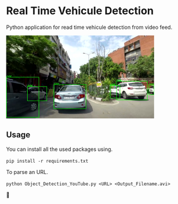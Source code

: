 # Real Time Vehicule Detection
Python application for read time vehicule detection from video feed.

<img src="https://raw.githubusercontent.com/glebret/video-vehicle-recognition/main/img1.jpg" width="400">

## Usage
You can install all the used packages using.

```pip install -r requirements.txt```

To parse an URL.

```python Object_Detection_YouTube.py <URL> <Output_Filename.avi>```



:blue_heart:
